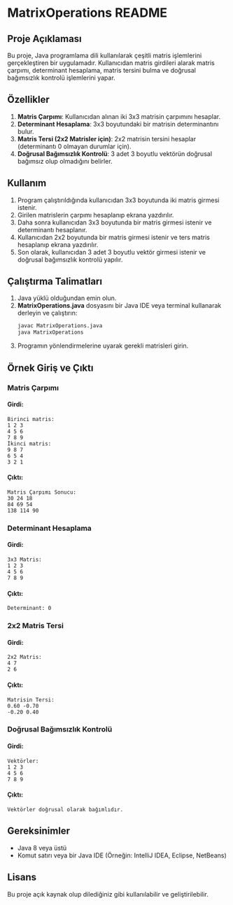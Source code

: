 # MatrixOperations README

## Proje Açıklaması
Bu proje, Java programlama dili kullanılarak çeşitli matris işlemlerini gerçekleştiren bir uygulamadır. Kullanıcıdan matris girdileri alarak matris çarpımı, determinant hesaplama, matris tersini bulma ve doğrusal bağımsızlık kontrolü işlemlerini yapar.

## Özellikler
1. **Matris Çarpımı**: Kullanıcıdan alınan iki 3x3 matrisin çarpımını hesaplar.
2. **Determinant Hesaplama**: 3x3 boyutundaki bir matrisin determinantını bulur.
3. **Matris Tersi (2x2 Matrisler için)**: 2x2 matrisin tersini hesaplar (determinantı 0 olmayan durumlar için).
4. **Doğrusal Bağımsızlık Kontrolü**: 3 adet 3 boyutlu vektörün doğrusal bağımsız olup olmadığını belirler.

## Kullanım
1. Program çalıştırıldığında kullanıcıdan 3x3 boyutunda iki matris girmesi istenir.
2. Girilen matrislerin çarpımı hesaplanıp ekrana yazdırılır.
3. Daha sonra kullanıcıdan 3x3 boyutunda bir matris girmesi istenir ve determinantı hesaplanır.
4. Kullanıcıdan 2x2 boyutunda bir matris girmesi istenir ve ters matris hesaplanıp ekrana yazdırılır.
5. Son olarak, kullanıcıdan 3 adet 3 boyutlu vektör girmesi istenir ve doğrusal bağımsızlık kontrolü yapılır.

## Çalıştırma Talimatları
1. Java yüklü olduğundan emin olun.
2. **MatrixOperations.java** dosyasını bir Java IDE veya terminal kullanarak derleyin ve çalıştırın:
   ```sh
   javac MatrixOperations.java
   java MatrixOperations
   ```
3. Programın yönlendirmelerine uyarak gerekli matrisleri girin.

## Örnek Giriş ve Çıktı
### Matris Çarpımı
#### Girdi:
```
Birinci matris:
1 2 3
4 5 6
7 8 9
İkinci matris:
9 8 7
6 5 4
3 2 1
```
#### Çıktı:
```
Matris Çarpımı Sonucu:
30 24 18
84 69 54
138 114 90
```

### Determinant Hesaplama
#### Girdi:
```
3x3 Matris:
1 2 3
4 5 6
7 8 9
```
#### Çıktı:
```
Determinant: 0
```

### 2x2 Matris Tersi
#### Girdi:
```
2x2 Matris:
4 7
2 6
```
#### Çıktı:
```
Matrisin Tersi:
0.60 -0.70
-0.20 0.40
```

### Doğrusal Bağımsızlık Kontrolü
#### Girdi:
```
Vektörler:
1 2 3
4 5 6
7 8 9
```
#### Çıktı:
```
Vektörler doğrusal olarak bağımlıdır.
```

## Gereksinimler
- Java 8 veya üstü
- Komut satırı veya bir Java IDE (Örneğin: IntelliJ IDEA, Eclipse, NetBeans)

## Lisans
Bu proje açık kaynak olup dilediğiniz gibi kullanılabilir ve geliştirilebilir.

